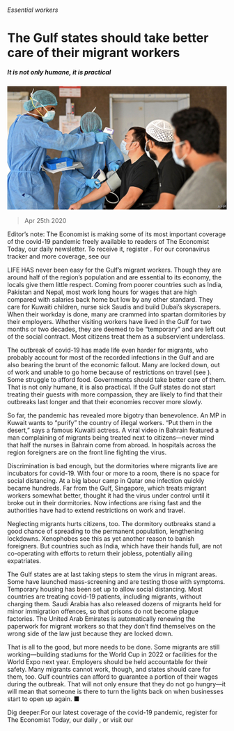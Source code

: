 ###### Essential workers

# The Gulf states should take better care of their migrant workers 

##### It is not only humane, it is practical 

![image](images/20200425_LDP502.jpg) 

> Apr 25th 2020 

Editor’s note: The Economist is making some of its most important coverage of the covid-19 pandemic freely available to readers of The Economist Today, our daily newsletter. To receive it, register . For our coronavirus tracker and more coverage, see our 

LIFE HAS never been easy for the Gulf’s migrant workers. Though they are around half of the region’s population and are essential to its economy, the locals give them little respect. Coming from poorer countries such as India, Pakistan and Nepal, most work long hours for wages that are high compared with salaries back home but low by any other standard. They care for Kuwaiti children, nurse sick Saudis and build Dubai’s skyscrapers. When their workday is done, many are crammed into spartan dormitories by their employers. Whether visiting workers have lived in the Gulf for two months or two decades, they are deemed to be “temporary” and are left out of the social contract. Most citizens treat them as a subservient underclass.

The outbreak of covid-19 has made life even harder for migrants, who probably account for most of the recorded infections in the Gulf and are also bearing the brunt of the economic fallout. Many are locked down, out of work and unable to go home because of restrictions on travel (see ). Some struggle to afford food. Governments should take better care of them. That is not only humane, it is also practical. If the Gulf states do not start treating their guests with more compassion, they are likely to find that their outbreaks last longer and that their economies recover more slowly.


So far, the pandemic has revealed more bigotry than benevolence. An MP in Kuwait wants to “purify” the country of illegal workers. “Put them in the desert,” says a famous Kuwaiti actress. A viral video in Bahrain featured a man complaining of migrants being treated next to citizens—never mind that half the nurses in Bahrain come from abroad. In hospitals across the region foreigners are on the front line fighting the virus.

Discrimination is bad enough, but the dormitories where migrants live are incubators for covid-19. With four or more to a room, there is no space for social distancing. At a big labour camp in Qatar one infection quickly became hundreds. Far from the Gulf, Singapore, which treats migrant workers somewhat better, thought it had the virus under control until it broke out in their dormitories. Now infections are rising fast and the authorities have had to extend restrictions on work and travel.

Neglecting migrants hurts citizens, too. The dormitory outbreaks stand a good chance of spreading to the permanent population, lengthening lockdowns. Xenophobes see this as yet another reason to banish foreigners. But countries such as India, which have their hands full, are not co-operating with efforts to return their jobless, potentially ailing expatriates.

The Gulf states are at last taking steps to stem the virus in migrant areas. Some have launched mass-screening and are testing those with symptoms. Temporary housing has been set up to allow social distancing. Most countries are treating covid-19 patients, including migrants, without charging them. Saudi Arabia has also released dozens of migrants held for minor immigration offences, so that prisons do not become plague factories. The United Arab Emirates is automatically renewing the paperwork for migrant workers so that they don’t find themselves on the wrong side of the law just because they are locked down.

That is all to the good, but more needs to be done. Some migrants are still working—building stadiums for the World Cup in 2022 or facilities for the World Expo next year. Employers should be held accountable for their safety. Many migrants cannot work, though, and states should care for them, too. Gulf countries can afford to guarantee a portion of their wages during the outbreak. That will not only ensure that they do not go hungry—it will mean that someone is there to turn the lights back on when businesses start to open up again. ■

Dig deeper:For our latest coverage of the covid-19 pandemic, register for The Economist Today, our daily , or visit our 

